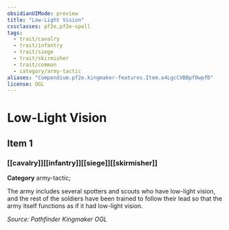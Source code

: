 ```yaml
---
obsidianUIMode: preview
title: "Low-Light Vision"
cssclasses: pf2e,pf2e-spell
tags:
  - trait/cavalry
  - trait/infantry
  - trait/siege
  - trait/skirmisher
  - trait/common
  - category/army-tactic
aliases: "Compendium.pf2e.kingmaker-features.Item.o4LgcCVBBpf0wpfD"
license: OGL
---
```

# Low-Light Vision
## Item 1
### [[cavalry]][[infantry]][[siege]][[skirmisher]]

**Category** army-tactic; 




The army includes several spotters and scouts who have low-light vision, and the rest of the soldiers have been trained to follow their lead so that the army itself functions as if it had low-light vision.

*Source: Pathfinder Kingmaker*
*OGL*